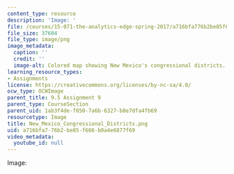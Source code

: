 ```yaml
---
content_type: resource
description: 'Image: '
file: /courses/15-071-the-analytics-edge-spring-2017/a716bfa776b2be85f666b0a4e6877f69_New_Mexico_Congressional_Districts.png
file_size: 37604
file_type: image/png
image_metadata:
  caption: ''
  credit: ''
  image-alt: Colored map showing New Mexico's congressional districts.
learning_resource_types:
- Assignments
license: https://creativecommons.org/licenses/by-nc-sa/4.0/
ocw_type: OCWImage
parent_title: 9.5 Assignment 9
parent_type: CourseSection
parent_uid: 1ab3f4de-f050-7a6b-6327-b8e7dfa4fb69
resourcetype: Image
title: New_Mexico_Congressional_Districts.png
uid: a716bfa7-76b2-be85-f666-b0a4e6877f69
video_metadata:
  youtube_id: null
---
```

Image: 